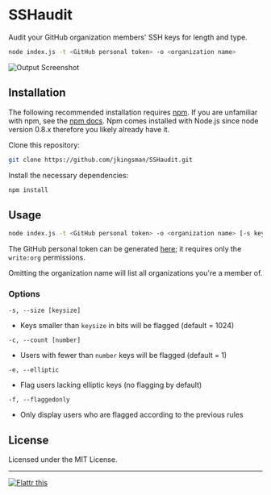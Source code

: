 # SSHaudit

Audit your GitHub organization members' SSH keys for length and type.

```bash
node index.js -t <GitHub personal token> -o <organization name>
```
![Output Screenshot](https://raw.githubusercontent.com/jkingsman/SSHaudit/master/screenshot.png)

## Installation
The following recommended installation requires [npm](https://npmjs.org/). If you are unfamiliar with npm, see the [npm docs](https://npmjs.org/doc/). Npm comes installed with Node.js since node version 0.8.x therefore you likely already have it.

Clone this repository:

```bash
git clone https://github.com/jkingsman/SSHaudit.git
```

Install the necessary dependencies:

```bash
npm install
```

## Usage

```bash
node index.js -t <GitHub personal token> -o <organization name> [-s keysize] [-c count] [-e] [-f]
```
The GitHub personal token can be generated [here](https://github.com/settings/tokens/new); it requires only the `write:org` permissions.

Omitting the organization name will list all organizations you're a member of.

### Options

`-s, --size [keysize]`

* Keys smaller than `keysize` in bits will be flagged (default = 1024)

`-c, --count [number]`

* Users with fewer than `number` keys will be flagged (default = 1)

`-e, --elliptic`

* Flag users lacking elliptic keys (no flagging by default)

`-f, --flaggedonly`

* Only display users who are flagged according to the previous rules

## License

Licensed under the MIT License.

***

[![Flattr this](http://api.flattr.com/button/flattr-badge-large.png)](https://flattr.com/submit/auto?user_id=jkingsman&url=https%3A%2F%2Fgithub.com%2Fjkingsman%2FSSHaudit)
